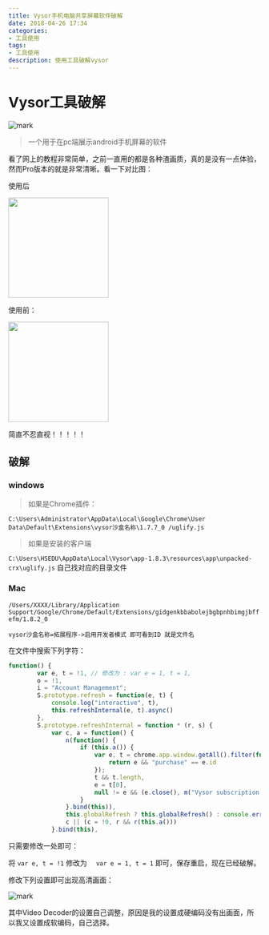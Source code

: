 ```yaml
---
title: Vysor手机电脑共享屏幕软件破解
date: 2018-04-26 17:34
categories: 
- 工具使用
tags:
- 工具使用
description: 使用工具破解vysor
---
```


#  Vysor工具破解



![mark](http://p7fpzn7qh.bkt.clouddn.com/goochzhao/180426/G0Cd30fK0e.png?imageslim)

> 一个用于在pc端展示android手机屏幕的软件

看了网上的教程非常简单，之前一直用的都是各种渣画质，真的是没有一点体验，然而Pro版本的就是非常清晰。看一下对比图：

使用后

<img src="http://p7fpzn7qh.bkt.clouddn.com/goochzhao/180426/65ka37Fb6c.png?imageslim"  style="width:200px;align:right"/>

使用前：

<img src="http://p7fpzn7qh.bkt.clouddn.com/goochzhao/180426/BLmemgg6J4.png"  style="width:200px"/>

简直不忍直视！！！！！

##  破解

### windows

> 如果是Chrome插件：

`C:\Users\Administrator\AppData\Local\Google\Chrome\User Data\Default\Extensions\vysor沙盒名称\1.7.7_0 /uglify.js` 

> 如果是安装的客户端

`C:\Users\HSEDU\AppData\Local\Vysor\app-1.8.3\resources\app\unpacked-crx\uglify.js` 自己找对应的目录文件

###  Mac

 `/Users/XXXX/Library/Application Support/Google/Chrome/Default/Extensions/gidgenkbbabolejbgbpnhbimgjbffefm/1.8.2_0`

`vysor沙盒名称=拓展程序->启用开发者模式 即可看到ID 就是文件名` 

在文件中搜索下列字符：

```javascript
function() {
        var e, t = !1, // 修改为 : var e = 1, t = 1,  
        o = !1,
        i = "Account Management";
        S.prototype.refresh = function(e, t) {
            console.log("interactive", t),
            this.refreshInternal(e, t).async()
        },
        S.prototype.refreshInternal = function * (r, s) {
            var c, a = function() {
                n(function() {
                    if (this.a()) {
                        var e, t = chrome.app.window.getAll().filter(function(e) {
                            return e && "purchase" == e.id
                        });
                        t && t.length,
                        e = t[0],
                        null != e && (e.close(), m("Vysor subscription is active. Thank you for your support!"))
                    }
                }.bind(this)),
                this.globalRefresh ? this.globalRefresh() : console.error("no global refresh?"),
                c || (c = !0, r && r(this.a()))
            }.bind(this),
```

只需要修改一处即可：

将 `var e, t = !1` 修改为 `  var e = 1, t = 1` 即可，保存重启，现在已经破解。

修改下列设置即可出现高清画面：

![mark](http://p7fpzn7qh.bkt.clouddn.com/goochzhao/180426/8K11h4bmJc.png?imageslim)

其中Video Decoder的设置自己调整，原因是我的设置成硬编码没有出画面，所以我又设置成软编码，自己选择。


